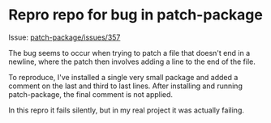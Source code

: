# Repro repo for bug in patch-package

Issue: [patch-package/issues/357](https://github.com/ds300/patch-package/issues/357)

The bug seems to occur when trying to patch a file that doesn't end in a newline, where the patch then involves adding a line to the end of the file.

To reproduce, I've installed a single very small package and added a comment on the last and third to last lines. After installing and running patch-package, the final comment is not applied.

In this repro it fails silently, but in my real project it was actually failing.
